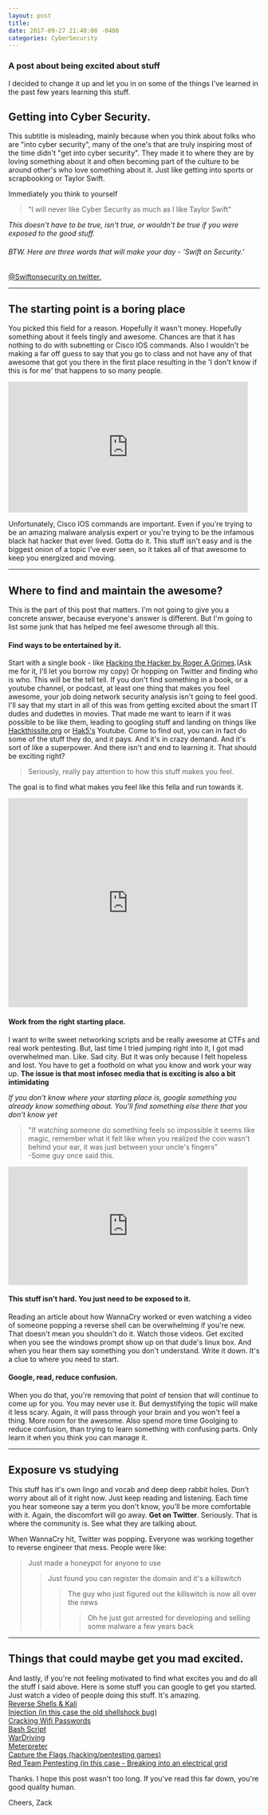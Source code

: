 ```yaml
--- 
layout: post 
title: 
date: 2017-09-27 21:40:00 -0400 
categories: CyberSecurity 
---
```

### A post about being excited about stuff
I decided to change it up and let you in on some of the things I've learned in the past few years learning this stuff. 


## Getting into Cyber Security.  

This subtitle is misleading, mainly because when you think about folks who are "into cyber security", many of the one's that are truly inspiring most of the time didn't "get into cyber security". They made it to where they are by loving something about it and often becoming part of the culture to be around other's who love something about it. Just like getting into sports or scrapbooking or Taylor Swift.

Immediately you think to yourself 
> "I will never like Cyber Security as much as I like Taylor Swift" 

*This doesn't have to be true, isn't true, or wouldn't be true if you were exposed to the good stuff.*


###### BTW. Here are three words that will make your day - 'Swift on Security.' 
[@Swiftonsecurity on twitter.](https://twitter.com/SwiftOnSecurity/status/909038052001054720)   
   


---
  

## The starting point is a boring place  
You picked this field for a reason. Hopefully it wasn't money. Hopefully something about it feels tingly and awesome. Chances are that it has nothing to do with subnetting or Cisco IOS commands. Also I wouldn't be making a far off guess to say that you go to class and not have any of that awesome that got you there in the first place resulting in the 'I don't know if this is for me' that happens to so many people.  

<iframe src="https://giphy.com/embed/eveLVPcHcbl0A" width="480" height="262" frameBorder="0" class="giphy-embed" allowFullScreen></iframe>


Unfortunately, Cisco IOS commands are important. Even if you're trying to be an amazing malware analysis expert or you're trying to be the infamous black hat hacker that ever lived. Gotta do it. This stuff isn't easy and is the biggest onion of a topic I've ever seen, so it takes all of that awesome to keep you energized and moving.  

---

## Where to find and maintain the awesome?

This is the part of this post that matters. I'm not going to give you a concrete answer, because everyone's answer is different. But I'm going to list some junk that has helped me feel awesome through all this. 

#### Find ways to be entertained by it. 

Start with a single book - like [Hacking the Hacker by Roger A Grimes](https://www.amazon.com/Hacking-Hacker-Learn-Experts-Hackers/dp/1119396212/ref=sr_1_1?ie=UTF8&qid=1506652044&sr=8-1&keywords=hacking+the+hacker).(Ask me for it, I'll let you borrow my copy) Or hopping on Twitter and finding who is who. This will be the tell tell. If you don't find something in a book, or a youtube channel, or podcast, at least one thing that makes you feel awesome, your job doing network security analysis isn't going to feel good. I'll say that my start in all of this was from getting excited about the smart IT dudes and dudettes in movies. That made me want to learn if it was possible to be like them, leading to googling stuff and landing on things like [Hackthissite.org](http://hackthissite.org) or [Hak5's](http://hak5.org) Youtube. Come to find out, you can in fact do some of the stuff they do, and it pays. And it's in crazy demand. And it's sort of like a superpower. And there isn't and end to learning it. That should be exciting right? 

>Seriously, really pay attention to how this stuff makes you feel.

The goal is to find what makes you feel like this fella and run towards it.

<iframe src="https://giphy.com/embed/l0HlFTlbKx9KMZC5q" width="480" height="419" frameBorder="0" class="giphy-embed" allowFullScreen></iframe> 

#### Work from the right starting place. 
I want to write sweet networking scripts and be really awesome at CTFs and real work pentesting. But, last time I tried jumping right into it, I got mad overwhelmed man. Like. Sad city. But it was only because I felt hopeless and lost. You have to get a foothold on what you know and work your way up. **The issue is that most infosec media that is exciting is also a bit intimidating**    

*If you don't know where your starting place is, google something you already know something about. You'll find something else there that you don't know yet*  

>"If watching someone do something feels so impossible it seems like magic, remember what it felt like when you realized the coin wasn't behind your ear, it was just between your uncle's fingers"  
  -Some guy once said this. 
  
<iframe src="https://giphy.com/embed/xT9IgiOgJ2xa7xyJxK" width="480" height="237" frameBorder="0" class="giphy-embed" allowFullScreen></iframe>

#### This stuff isn't hard. You just need to be exposed to it. 
Reading an article about how WannaCry worked or even watching a video of someone popping a reverse shell can be overwhelming if you're new. That doesn't mean you shouldn't do it. Watch those videos. Get excited when you see the windows prompt show up on that dude's linux box. And when you hear them say something you don't understand. Write it down. It's a clue to where you need to start.   

#### Google, read, reduce confusion.
When you do that, you're removing that point of tension that will continue to come up for you. You may never use it. But demystifying the topic will make it less scary. Again, it will pass through your brain and you won't feel a thing. More room for the awesome. Also spend more time Goolging to reduce confusion, than trying to learn something with confusing parts. Only learn it when you think you can manage it.  

---  

## Exposure vs studying
This stuff has it's own lingo and vocab and deep deep rabbit holes. Don't worry about all of it right now. Just keep reading and listening. Each time you hear someone say a term you don't know, you'll be more comfortable with it. Again, the discomfort will go away. **Get on Twitter**. Seriously. That is where the community is. See what they are talking about.   

When WannaCry hit, Twitter was popping. Everyone was working together to reverse engineer that mess. People were like:  

> Just made a honeypot for anyone to use
>> Just found you can register the domain and it's a killswitch
>>>The guy who just figured out the killswitch is now all over the news
>>>>Oh he just got arrested for developing and selling some malware a few years back
 

 ---  

## Things that could maybe get you mad excited.
And lastly, if you're not feeling motivated to find what excites you and do all the stuff I said above. Here is some stuff you can google to get you started. Just watch a video of people doing this stuff. It's amazing.   
[Reverse Shells & Kali](https://www.youtube.com/watch?v=b3l8xWWCNIA)  
[Injection (in this case the old shellshock bug)](https://www.youtube.com/watch?v=aKShnpOXqn0)   
[Cracking Wifi Passwords](https://www.youtube.com/watch?v=B7PgbiSPcPA)  
[Bash Script](https://www.youtube.com/watch?v=WBzF1hY0VY8)  
[WarDriving](https://www.youtube.com/watch?v=GLD6Ea0KmJI)  
[Meterpreter](https://www.youtube.com/watch?v=-0ofQsAwF2I)   
[Capture the Flags (hacking/pentesting games)](https://www.youtube.com/watch?v=1-a-P1Q2AnA)   
[Red Team Pentesting (in this case - Breaking into an electrical grid](https://www.youtube.com/watch?v=pL9q2lOZ1Fw)  


Thanks. I hope this post wasn't too long. If you've read this far down, you're good quality human. 

Cheers, 
Zack 

